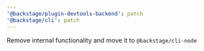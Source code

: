 ```yaml
---
'@backstage/plugin-devtools-backend': patch
'@backstage/cli': patch
---
```


Remove internal functionality and move it to `@backstage/cli-node`
